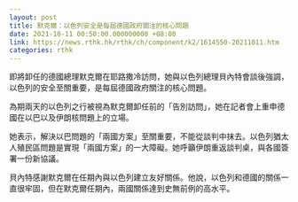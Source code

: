 ```yaml
---
layout: post
title: 默克爾：以色列安全是每屆德國政府關注的核心問題
date: 2021-10-11 00:50:00.000000000 +08:00
link: https://news.rthk.hk/rthk/ch/component/k2/1614550-20211011.htm
categories: rthk
---
```


即將卸任的德國總理默克爾在耶路撒冷訪問，她與以色列總理貝內特會談後強調，以色列的安全至關重要，是每屆德國政府關注的核心問題。

為期兩天的以色列之行被視為默克爾卸任前的「告別訪問」，她在記者會上重申德國在以巴以及伊朗核問題上的立場。

她表示，解決以巴問題的「兩國方案」至關重要，不能從談判中抹去。以色列猶太人殖民區問題是實現「兩國方案」的一大障礙。她呼籲伊朗重返談判桌，與各國簽署一份新協議。

貝內特感謝默克爾在任期內與以色列建立友好關係。他說，以色列和德國的關係一直很牢固，但在默克爾任期內，兩國關係達到史無前例的高水平。
